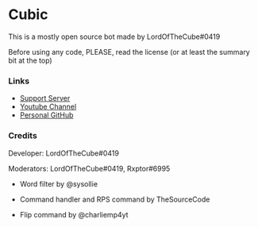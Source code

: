 # Cubic

This is a mostly open source bot made by LordOfTheCube#0419

Before using any code, PLEASE, read the license (or at least the summary bit at the top)

### Links

- [Support Server](https://discord.gg/qMsmYKj)
- [Youtube Channel](https://www.youtube.com/channel/UCbt8Y0iqi8vdvBE7hJ3-kKA)
- [Personal GitHub](https://github.com/LordOfTheCube1)

### Credits

Developer: LordOfTheCube#0419

Moderators: LordOfTheCube#0419, Rxptor#6995


- Word filter by @sysollie

- Command handler and RPS command by TheSourceCode

- Flip command by @charliemp4yt
